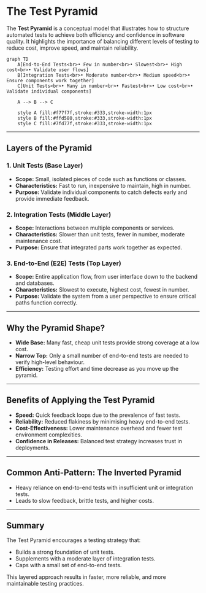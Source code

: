 # The Test Pyramid

The **Test Pyramid** is a conceptual model that illustrates how to structure automated tests to achieve both efficiency and confidence in software quality. It highlights the importance of balancing different levels of testing to reduce cost, improve speed, and maintain reliability.

```mermaid
graph TD
    A[End-to-End Tests<br>• Few in number<br>• Slowest<br>• High cost<br>• Validate user flows]
    B[Integration Tests<br>• Moderate number<br>• Medium speed<br>• Ensure components work together]
    C[Unit Tests<br>• Many in number<br>• Fastest<br>• Low cost<br>• Validate individual components]

    A --> B --> C

    style A fill:#f77f7f,stroke:#333,stroke-width:1px
    style B fill:#ffd580,stroke:#333,stroke-width:1px
    style C fill:#7fd77f,stroke:#333,stroke-width:1px
```

---

## Layers of the Pyramid

### 1. **Unit Tests (Base Layer)**

- **Scope:** Small, isolated pieces of code such as functions or classes.
- **Characteristics:** Fast to run, inexpensive to maintain, high in number.
- **Purpose:** Validate individual components to catch defects early and provide immediate feedback.

### 2. **Integration Tests (Middle Layer)**

- **Scope:** Interactions between multiple components or services.
- **Characteristics:** Slower than unit tests, fewer in number, moderate maintenance cost.
- **Purpose:** Ensure that integrated parts work together as expected.

### 3. **End-to-End (E2E) Tests (Top Layer)**

- **Scope:** Entire application flow, from user interface down to the backend and databases.
- **Characteristics:** Slowest to execute, highest cost, fewest in number.
- **Purpose:** Validate the system from a user perspective to ensure critical paths function correctly.

---

## Why the Pyramid Shape?

- **Wide Base:** Many fast, cheap unit tests provide strong coverage at a low cost.
- **Narrow Top:** Only a small number of end-to-end tests are needed to verify high-level behaviour.
- **Efficiency:** Testing effort and time decrease as you move up the pyramid.

---

## Benefits of Applying the Test Pyramid

- **Speed:** Quick feedback loops due to the prevalence of fast tests.
- **Reliability:** Reduced flakiness by minimising heavy end-to-end tests.
- **Cost-Effectiveness:** Lower maintenance overhead and fewer test environment complexities.
- **Confidence in Releases:** Balanced test strategy increases trust in deployments.

---

## Common Anti-Pattern: The Inverted Pyramid

- Heavy reliance on end-to-end tests with insufficient unit or integration tests.
- Leads to slow feedback, brittle tests, and higher costs.

---

## Summary

The Test Pyramid encourages a testing strategy that:

- Builds a strong foundation of unit tests.
- Supplements with a moderate layer of integration tests.
- Caps with a small set of end-to-end tests.

This layered approach results in faster, more reliable, and more maintainable testing practices.
